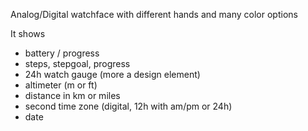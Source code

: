 Analog/Digital watchface 
with different hands and many color options

It shows

- battery / progress
- steps, stepgoal, progress
- 24h watch gauge (more a design element)
- altimeter (m or ft)
- distance in km or miles
- second time zone (digital, 12h with am/pm or 24h)
- date
